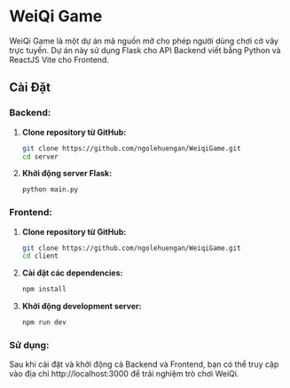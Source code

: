 # WeiQi Game

WeiQi Game là một dự án mã nguồn mở cho phép người dùng chơi cờ vây trực tuyến. Dự án này sử dụng Flask cho API Backend viết bằng Python và ReactJS Vite cho Frontend.

## Cài Đặt

### Backend:

1. **Clone repository từ GitHub:**

   ```bash
   git clone https://github.com/ngolehuengan/WeiqiGame.git
   cd server

2. **Khởi động server Flask:**

   ```bash
   python main.py

### Frontend:

1. **Clone repository từ GitHub:**

   ```bash
   git clone https://github.com/ngolehuengan/WeiqiGame.git
   cd client

2. **Cài đặt các dependencies:**

   ```bash
   npm install

3. **Khởi động development server:**

   ```bash
   npm run dev

### Sử dụng:

Sau khi cài đặt và khởi động cả Backend và Frontend, bạn có thể truy cập vào địa chỉ http://localhost:3000 để trải nghiệm trò chơi WeiQi.
